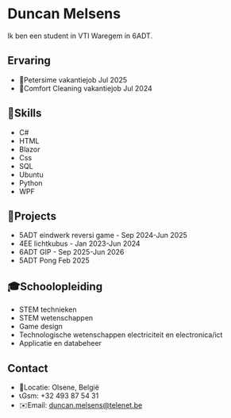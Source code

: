 # Duncan Melsens
Ik ben een student in VTI Waregem in 6ADT.
## Ervaring
- 🐣Petersime vakantiejob Jul 2025
- 🧹Comfort Cleaning vakantiejob Jul 2024
## 🧠Skills
- C#
- HTML
- Blazor
- Css
- SQL
- Ubuntu
- Python
- WPF
## 🎯Projects
- 5ADT eindwerk reversi game - Sep 2024-Jun 2025
- 4EE lichtkubus - Jan 2023-Jun 2024
- 6ADT GIP - Sep 2025-Jun 2026
- 5ADT Pong Feb 2025
## 🎓Schoolopleiding
- STEM technieken
- STEM wetenschappen
- Game design
- Technologische wetenschappen electriciteit en electronica/ict
- Applicatie en databeheer
## Contact
- 📍Locatie: Olsene, België
- 📞Gsm: +32 493 87 54 31
- ✉️Email: duncan.melsens@telenet.be

